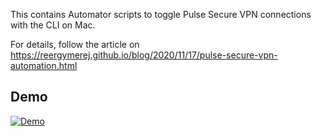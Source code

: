 This contains Automator scripts to toggle Pulse Secure VPN connections with the
CLI on Mac.


For details, follow the article on https://reergymerej.github.io/blog/2020/11/17/pulse-secure-vpn-automation.html

## Demo

[![Demo](https://img.youtube.com/vi/yuIMCHeoryw/0.jpg)](https://www.youtube.com/watch?v=yuIMCHeoryw)

